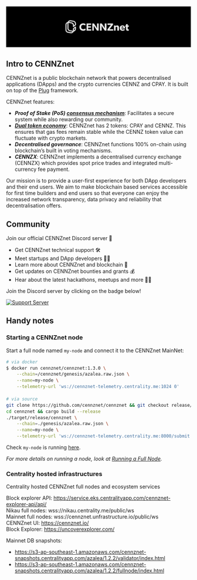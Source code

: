 ![CENNZnet](./assets/images/banner.png)

## Intro to CENNZnet

CENNZnet is a public blockchain network that powers decentralised applications (DApps) and the crypto currencies CENNZ and CPAY. It is built on top of the [Plug](https://github.com/plugblockchain/plug-blockchain/) framework.

CENNZnet features:
* ***Proof of Stake (PoS) [consensus mechanism](https://cennz.net/publications/understanding-consensus-mechanisms/)***: Facilitates a secure system while also rewarding our community. 
* ***[Dual token economy](https://cennz.net/publications/tokens-on-cennznet-understanding-the-dual-token-economy/)***: CENNZnet has 2 tokens: CPAY and CENNZ. This ensures that gas fees remain stable while the CENNZ token value can fluctuate with crypto markets.
* ***Decentralised governance***: CENNZnet functions 100% on-chain using blockchain’s built in voting mechanisms.
* ***CENNZX***: CENNZnet implements a decentralised currency exchange (CENNZX) which provides spot price trades and integrated multi-currency fee payment.

Our mission is to provide a user-first experience for both DApp developers and their end users. We aim to make blockchain based services accessible for first time builders and end users so that everyone can enjoy the increased network transparency, data privacy and reliability that decentralisation offers. 


## Community

Join our official CENNZnet Discord server 🤗

* Get CENNZnet technical support 🛠
* Meet startups and DApp developers 👯‍♂️
* Learn more about CENNZnet and blockchain 🙌
* Get updates on CENNZnet bounties and grants 💰
* Hear about the latest hackathons, meetups and more 👩‍💻

Join the Discord server by clicking on the badge below!

[![Support Server](https://img.shields.io/discord/801219591636254770.svg?label=Discord&logo=Discord&colorB=7289da&style=for-the-badge)](https://discord.gg/AnB3tRtkJ4)


## Handy notes
### Starting a CENNZnet node

Start a full node named `my-node` and connect it to the CENNZnet MainNet:
```bash
# via docker
$ docker run cennznet/cennznet:1.3.0 \
    --chain=/cennznet/genesis/azalea.raw.json \
    --name=my-node \
    --telemetry-url 'ws://cennznet-telemetry.centrality.me:1024 0'

# via source
git clone https://github.com/cennznet/cennznet && git checkout release/1.3.0
cd cennznet && cargo build --release
./target/release/cennznet \
    --chain=./genesis/azalea.raw.json \
    --name=my-node \
    --telemetry-url 'ws://cennznet-telemetry.centrality.me:8000/submit 0'
```

Check `my-node` is running [here](http://cennznet-telemetry.centrality.me/#/CENNZnet-Azalea).

*For more details on running a node, look at [Running a Full Node](Network-participating/Node-operating/Running-a-Full-Node).*

### Centrality hosted infrastructures
Centrality hosted CENNZnet full nodes and ecosystem services

Block explorer API: https://service.eks.centralityapp.com/cennznet-explorer-api/api/  
Nikau full nodes:   wss://nikau.centrality.me/public/ws  
Mainnet full nodes: wss://cennznet.unfrastructure.io/public/ws  
CENNZnet UI:        https://cennznet.io/  
Block Explorer:     https://uncoverexplorer.com/  

Mainnet DB snapshots:
- https://s3-ap-southeast-1.amazonaws.com/cennznet-snapshots.centralityapp.com/azalea/1.2.2/validator/index.html  
- https://s3-ap-southeast-1.amazonaws.com/cennznet-snapshots.centralityapp.com/azalea/1.2.2/fullnode/index.html  

